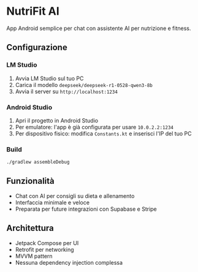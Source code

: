 # NutriFit AI

App Android semplice per chat con assistente AI per nutrizione e fitness.

## Configurazione

### LM Studio
1. Avvia LM Studio sul tuo PC
2. Carica il modello `deepseek/deepseek-r1-0528-qwen3-8b`
3. Avvia il server su `http://localhost:1234`

### Android Studio
1. Apri il progetto in Android Studio
2. Per emulatore: l'app è già configurata per usare `10.0.2.2:1234`
3. Per dispositivo fisico: modifica `Constants.kt` e inserisci l'IP del tuo PC

### Build
```bash
./gradlew assembleDebug
```

## Funzionalità
- Chat con AI per consigli su dieta e allenamento
- Interfaccia minimale e veloce
- Preparata per future integrazioni con Supabase e Stripe

## Architettura
- Jetpack Compose per UI
- Retrofit per networking
- MVVM pattern
- Nessuna dependency injection complessa